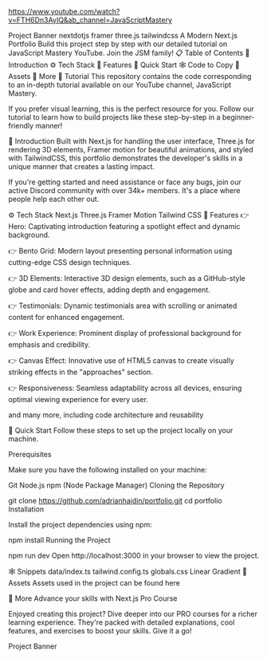 https://www.youtube.com/watch?v=FTH6Dn3AyIQ&ab_channel=JavaScriptMastery

Project Banner
nextdotjs framer three.js tailwindcss
A Modern Next.js Portfolio
Build this project step by step with our detailed tutorial on JavaScript Mastery YouTube. Join the JSM family!
📋 Table of Contents
🤖 Introduction
⚙️ Tech Stack
🔋 Features
🤸 Quick Start
🕸️ Code to Copy
🔗 Assets
🚀 More
🚨 Tutorial
This repository contains the code corresponding to an in-depth tutorial available on our YouTube channel, JavaScript Mastery.

If you prefer visual learning, this is the perfect resource for you. Follow our tutorial to learn how to build projects like these step-by-step in a beginner-friendly manner!



🤖 Introduction
Built with Next.js for handling the user interface, Three.js for rendering 3D elements, Framer motion for beautiful animations, and styled with TailwindCSS, this portfolio demonstrates the developer's skills in a unique manner that creates a lasting impact.

If you're getting started and need assistance or face any bugs, join our active Discord community with over 34k+ members. It's a place where people help each other out.



⚙️ Tech Stack
Next.js
Three.js
Framer Motion
Tailwind CSS
🔋 Features
👉 Hero: Captivating introduction featuring a spotlight effect and dynamic background.

👉 Bento Grid: Modern layout presenting personal information using cutting-edge CSS design techniques.

👉 3D Elements: Interactive 3D design elements, such as a GitHub-style globe and card hover effects, adding depth and engagement.

👉 Testimonials: Dynamic testimonials area with scrolling or animated content for enhanced engagement.

👉 Work Experience: Prominent display of professional background for emphasis and credibility.

👉 Canvas Effect: Innovative use of HTML5 canvas to create visually striking effects in the "approaches" section.

👉 Responsiveness: Seamless adaptability across all devices, ensuring optimal viewing experience for every user.

and many more, including code architecture and reusability

🤸 Quick Start
Follow these steps to set up the project locally on your machine.

Prerequisites

Make sure you have the following installed on your machine:

Git
Node.js
npm (Node Package Manager)
Cloning the Repository

git clone https://github.com/adrianhajdin/portfolio.git
cd portfolio
Installation

Install the project dependencies using npm:

npm install
Running the Project

npm run dev
Open http://localhost:3000 in your browser to view the project.

🕸️ Snippets
data/index.ts
tailwind.config.ts
globals.css
Linear Gradient
🔗 Assets
Assets used in the project can be found here

🚀 More
Advance your skills with Next.js Pro Course

Enjoyed creating this project? Dive deeper into our PRO courses for a richer learning experience. They're packed with detailed explanations, cool features, and exercises to boost your skills. Give it a go!

Project Banner